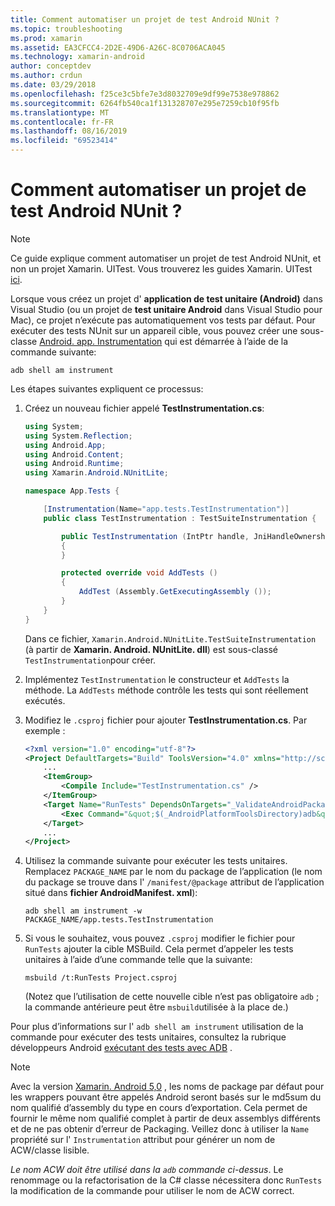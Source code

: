 ```yaml
---
title: Comment automatiser un projet de test Android NUnit ?
ms.topic: troubleshooting
ms.prod: xamarin
ms.assetid: EA3CFCC4-2D2E-49D6-A26C-8C0706ACA045
ms.technology: xamarin-android
author: conceptdev
ms.author: crdun
ms.date: 03/29/2018
ms.openlocfilehash: f25ce3c5bfe7e3d8032709e9df99e7538e978862
ms.sourcegitcommit: 6264fb540ca1f131328707e295e7259cb10f95fb
ms.translationtype: MT
ms.contentlocale: fr-FR
ms.lasthandoff: 08/16/2019
ms.locfileid: "69523414"
---
```

# <a name="how-do-i-automate-an-android-nunit-test-project"></a>Comment automatiser un projet de test Android NUnit ?

> [!NOTE]
> Ce guide explique comment automatiser un projet de test Android NUnit, et non un projet Xamarin. UITest. Vous trouverez les guides Xamarin. UITest [ici](https://docs.microsoft.com/appcenter/test-cloud/preparing-for-upload/uitest).

Lorsque vous créez un projet d' **application de test unitaire (Android)** dans Visual Studio (ou un projet de **test unitaire Android** dans Visual Studio pour Mac), ce projet n’exécute pas automatiquement vos tests par défaut.
Pour exécuter des tests NUnit sur un appareil cible, vous pouvez créer une sous-classe [Android. app. Instrumentation](xref:Android.App.Instrumentation) qui est démarrée à l’aide de la commande suivante: 

```shell
adb shell am instrument 
```

Les étapes suivantes expliquent ce processus:

1. Créez un nouveau fichier appelé **TestInstrumentation.cs**: 

    ```cs 
    using System;
    using System.Reflection;
    using Android.App;
    using Android.Content;
    using Android.Runtime;
    using Xamarin.Android.NUnitLite;

    namespace App.Tests {

        [Instrumentation(Name="app.tests.TestInstrumentation")]
        public class TestInstrumentation : TestSuiteInstrumentation {

            public TestInstrumentation (IntPtr handle, JniHandleOwnership transfer) : base (handle, transfer)
            {
            }

            protected override void AddTests ()
            {
                AddTest (Assembly.GetExecutingAssembly ());
            }
        }
    }
    ```

    Dans ce fichier, `Xamarin.Android.NUnitLite.TestSuiteInstrumentation` (à partir de **Xamarin. Android. NUnitLite. dll**) est sous-classé `TestInstrumentation`pour créer.

2. Implémentez `TestInstrumentation` le constructeur et `AddTests` la méthode. La `AddTests` méthode contrôle les tests qui sont réellement exécutés.

3. Modifiez le `.csproj` fichier pour ajouter **TestInstrumentation.cs**. Par exemple :

    ```xml
    <?xml version="1.0" encoding="utf-8"?>
    <Project DefaultTargets="Build" ToolsVersion="4.0" xmlns="http://schemas.microsoft.com/developer/msbuild/2003">
        ...
        <ItemGroup>
            <Compile Include="TestInstrumentation.cs" />
        </ItemGroup>
        <Target Name="RunTests" DependsOnTargets="_ValidateAndroidPackageProperties">
            <Exec Command="&quot;$(_AndroidPlatformToolsDirectory)adb&quot; $(AdbTarget) $(AdbOptions) shell am instrument -w $(_AndroidPackage)/app.tests.TestInstrumentation" />
        </Target>
        ...
    </Project>
    ```

4. Utilisez la commande suivante pour exécuter les tests unitaires. Remplacez `PACKAGE_NAME` par le nom du package de l’application (le nom du package se trouve dans l' `/manifest/@package` attribut de l’application situé dans **fichier AndroidManifest. xml**):

    ```shell
    adb shell am instrument -w PACKAGE_NAME/app.tests.TestInstrumentation
    ```

5. Si vous le souhaitez, vous pouvez `.csproj` modifier le fichier pour `RunTests` ajouter la cible MSBuild. Cela permet d’appeler les tests unitaires à l’aide d’une commande telle que la suivante:

    ```shell
    msbuild /t:RunTests Project.csproj
    ```
    (Notez que l’utilisation de cette nouvelle cible n’est pas obligatoire `adb` ; la commande antérieure peut être `msbuild`utilisée à la place de.)

Pour plus d’informations sur l' `adb shell am instrument` utilisation de la commande pour exécuter des tests unitaires, consultez la rubrique développeurs Android [exécutant des tests avec ADB](https://developer.android.com/studio/test/command-line.html#RunTestsDevice) .


> [!NOTE]
> Avec la version [Xamarin. Android 5,0](https://github.com/xamarin/release-notes-archive/blob/master/release-notes/android/xamarin.android_5/xamarin.android_5.1/index.md#Android_Callable_Wrapper_Naming) , les noms de package par défaut pour les wrappers pouvant être appelés Android seront basés sur le md5sum du nom qualifié d’assembly du type en cours d’exportation. Cela permet de fournir le même nom qualifié complet à partir de deux assemblys différents et de ne pas obtenir d’erreur de Packaging. Veillez donc à utiliser la `Name` propriété sur l' `Instrumentation` attribut pour générer un nom de ACW/classe lisible.

_Le nom ACW doit être utilisé dans la `adb` commande ci-dessus_.
Le renommage ou la refactorisation de la C# classe nécessitera donc `RunTests` la modification de la commande pour utiliser le nom de ACW correct.

